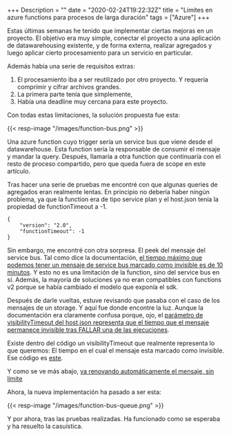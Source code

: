 +++
Description = ""
date = "2020-02-24T19:22:32Z"
title = "Límites en azure functions para procesos de larga duración"
tags = ["Azure"]
+++

Estas últimas semanas he tenido que implementar ciertas mejoras en un proyecto. El objetivo era muy simple, conectar el proyecto a una aplicación de datawarehousing existente, y de forma externa, realizar agregados y luego aplicar cierto procesamiento para un servicio en particular.

Además había una serie de requisitos extras:

1. El procesamiento iba a ser reutilizado por otro proyecto. Y requería comprimir y cifrar archivos grandes.
2. La primera parte tenía que simplemente, 
3. Había una deadline muy cercana para este proyecto.


Con todas estas limitaciones, la solución propuesta fue esta:

{{< resp-image "/images/function-bus.png" >}}

Una azure function cuyo trigger sería un service bus que viene desde el datawarehouse. Esta function sería la responsable de consumir el mensaje y mandar la query. 
Después, llamaría a otra function que continuaría con el resto de proceso compartido, pero que queda fuera de scope en este artículo.

Tras hacer una serie de pruebas me encontré con que algunas queries de agregados eran realmente lentas. En principio no debería haber ningún problema, ya que la function era de tipo service plan y el host.json tenía la propiedad de functionTimeout a -1.

```
{
    "version": "2.0",
    "functionTimeout": -1
}
```

Sin embargo, me encontré con otra sorpresa. El peek del mensaje del service bus. Tal como dice la documentación, [el tiempo máximo que podemos tener un mensaje de service bus marcado como invisible es de 10 minutos](https://docs.microsoft.com/th-th/azure/azure-functions/functions-bindings-service-bus-trigger?tabs=csharp#peeklock-behavior). Y esto no es una limitación de la function, sino del service bus en sí. Además, la mayoría de soluciones ya no eran compatibles con functions v2 porque se había cambiado el modelo que exponía el sdk.

Después de darle vueltas, estuve revisando que pasaba con el caso de los mensajes de un storage. Y aquí fue donde encontre la luz. Aunque la documentación era claramente confusa porque, ojo, el [parámetro de visibilityTimeout del host.json representa que el tiempo que el mensaje permanece invisible tras FALLAR una de las ejecuciones](https://docs.microsoft.com/es-es/azure/azure-functions/functions-bindings-storage-queue?tabs=csharp#host-json). 

Existe dentro del código un visibilityTimeout que realmente representa lo que queremos: El tiempo en el cual el mensaje esta marcado como invisible. Ese código es [este](https://github.com/Azure/azure-webjobs-sdk/blob/4130350327c6d637d48456222de7e658c6cf729a/src/Microsoft.Azure.WebJobs.Extensions.Storage/Queues/Listeners/QueueListener.cs#L104).

Y como se ve más abajo, [va renovando automáticamente el mensaje, sin límite](https://github.com/Azure/azure-webjobs-sdk/blob/4130350327c6d637d48456222de7e658c6cf729a/src/Microsoft.Azure.WebJobs.Extensions.Storage/Queues/Listeners/QueueListener.cs#L363)

Ahora, la nueva implementación ha pasado a ser esta:

{{< resp-image "/images/function-bus-queue.png" >}}

Y por ahora, tras las pruebas realizadas. Ha funcionado como se esperaba y ha resuelto la casuística.